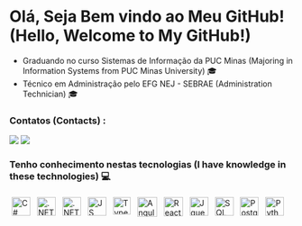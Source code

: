 
# Olá, Seja Bem vindo ao Meu GitHub! (Hello, Welcome to My GitHub!) 

 <ul>
    <li> Graduando no curso  Sistemas de Informação da PUC Minas (Majoring in Information Systems from PUC Minas University) 🎓</li>
    <li> Técnico em Administração pelo EFG NEJ - SEBRAE  (Administration Technician) 🎓 </li>
 </ul>
 
 <div>


 </div>
 
### Contatos (Contacts) :

<div>
<a href = "mailto:contato@cesarh.oncala"><img src="https://img.shields.io/badge/Gmail-D14836?style=for-the-badge&logo=gmail&logoColor=white" target="_blank"></a>
<a href="https://www.linkedin.com/in/cesaroncala" target="_blank"><img src="https://img.shields.io/badge/-LinkedIn-%230077B5?style=for-the-badge&logo=linkedin&logoColor=white" target="_blank"></a>   
</div>


 ### Tenho conhecimento nestas tecnologias (I have knowledge in these technologies) 💻
<p> 
 

<img src="https://cdn.worldvectorlogo.com/logos/c--4.svg" alt="C#" height="33" style="vertical-align:top; margin:4px"> 
 
 <img src="https://cdn.worldvectorlogo.com/logos/dot-net-core-7.svg" alt=".NET" height="33" style="vertical-align:top; margin:4px"> 

  <img src="https://cdn.worldvectorlogo.com/logos/netframework-1.svg" alt=".NET" height="33" style="vertical-align:top; margin:4px"> 
 
<img src="https://cdn.worldvectorlogo.com/logos/logo-javascript.svg" alt="JS" height="33" style="vertical-align:top; margin:4px;">
  
<img src="https://cdn.worldvectorlogo.com/logos/typescript.svg" alt="Typescript" height="31" style="vertical-align:top; margin:4px;">   

   <img src="https://icons-for-free.com/iconfiles/png/512/vscode+icons+type+angular-1324451232424045372.png" alt="Angular" height="35" style="vertical-align:top; margin:4px">
 
 <img src="https://cdn.worldvectorlogo.com/logos/react-native-1.svg" alt="React Native" height="34" style="vertical-align:top; margin:4px;">   
 
 <img src="https://cdn.worldvectorlogo.com/logos/jquery-4.svg" alt="Jquery" height="33" style="vertical-align:top; margin:4px">
       
 
 <img src="https://img.favpng.com/25/1/22/microsoft-sql-server-database-microsoft-corporation-application-software-png-favpng-vTJVuHCzMsyVhv07AjTXMqwh7.jpg" alt="SQL Server" height="33" style="vertical-align:top; margin:4px;">

 <img src="https://cdn.worldvectorlogo.com/logos/postgresql.svg" alt="Postgree" height="33" style="vertical-align:top; margin:4px;">

 
   <img src="https://cdn4.iconfinder.com/data/icons/logos-and-brands/512/267_Python_logo-512.png" alt="Python" height="33" style="vertical-align:top; margin:4px">
 


  </p>
  


